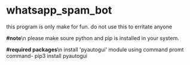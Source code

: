 # whatsapp_spam_bot
this program is only make for fun. do not use this to erritate anyone

**#note**\n
please make soure python and pip is installed in your system.

**#required packages**\n
install 'pyautogui' module using command promt
command-  pip3 install pyautogui
